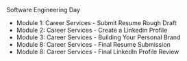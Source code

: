 Software Engineering Day

- Module 1: Career Services - Submit Resume Rough Draft
- Module 2: Career Services - Create a Linkedin Profile
- Module 3: Career Services - Building Your Personal Brand
- Module 8: Career Services - Final Resume Submission
- Module 8: Career Services - Final LinkedIn Profile Review
